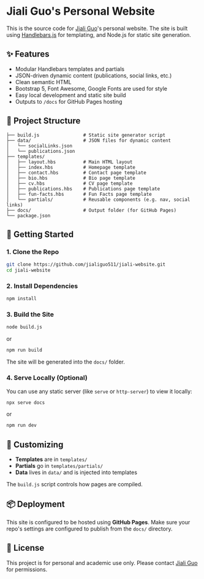 # Jiali Guo's Personal Website

This is the source code for [Jiali Guo](https://www.linkedin.com/in/jialiguodaisy)'s personal website. The site is built using [Handlebars.js](https://handlebarsjs.com/) for templating, and Node.js for static site generation.

## ✨ Features

- Modular Handlebars templates and partials
- JSON-driven dynamic content (publications, social links, etc.)
- Clean semantic HTML
- Bootstrap 5, Font Awesome, Google Fonts are used for style
- Easy local development and static site build
- Outputs to `/docs` for GitHub Pages hosting

## 📁 Project Structure

```
├── build.js                # Static site generator script
├── data/                   # JSON files for dynamic content
│   └── socialLinks.json
│   └── publications.json
├── templates/
│   ├── layout.hbs          # Main HTML layout
│   ├── index.hbs           # Homepage template
│   ├── contact.hbs         # Contact page template
│   ├── bio.hbs             # Bio page template
│   ├── cv.hbs              # CV page template
│   ├── publications.hbs    # Publications page template
│   ├── fun-facts.hbs       # Fun Facts page template
│   └── partials/           # Reusable components (e.g. nav, social links)
├── docs/                   # Output folder (for GitHub Pages)
└── package.json
```

## 🚀 Getting Started

### 1. Clone the Repo

```bash
git clone https://github.com/jialiguo511/jiali-website.git
cd jiali-website
```

### 2. Install Dependencies

```bash
npm install
```

### 3. Build the Site

```bash
node build.js
```

or

```bash
npm run build
```

The site will be generated into the `docs/` folder.

### 4. Serve Locally (Optional)

You can use any static server (like `serve` or `http-server`) to view it locally:

```bash
npx serve docs
```

or

```bash
npm run dev
```

## 🧠 Customizing

- **Templates** are in `templates/`
- **Partials** go in `templates/partials/`
- **Data** lives in `data/` and is injected into templates

The `build.js` script controls how pages are compiled.

## 📦 Deployment

This site is configured to be hosted using **GitHub Pages**. Make sure your repo's settings are configured to publish from the `docs/` directory.

## 📝 License

This project is for personal and academic use only. Please contact [Jiali Guo](mailto:your.email@example.com) for permissions.